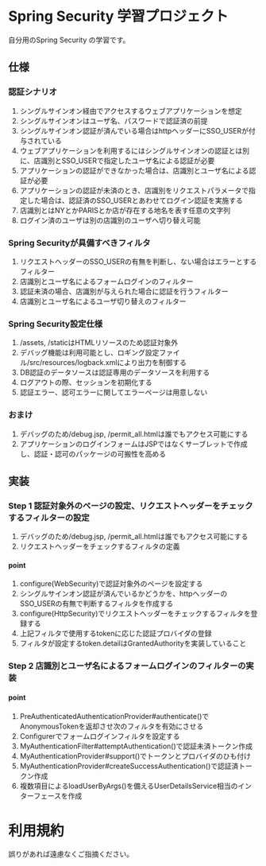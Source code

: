 
# Spring Security 学習プロジェクト

自分用のSpring Security の学習です。

## 仕様

### 認証シナリオ

1. シングルサインオン経由でアクセスするウェブアプリケーションを想定
1. シングルサインオンはユーザ名、パスワードで認証済の前提
1. シングルサインオン認証が済んでいる場合はhttpヘッダーにSSO_USERが付与されている
1. ウェブアプリケーションを利用するにはシングルサインオンの認証とは別に、店識別とSSO_USERで指定したユーザ名による認証が必要
1. アプリケーションの認証ができなかった場合は、店識別とユーザ名による認証が必要
1. アプリケーションの認証が未済のとき、店識別をリクエストパラメータで指定した場合は、認証済のSSO_USERとあわせてログイン認証を実施する
1. 店識別とはNYとかPARISとか店が存在する地名を表す任意の文字列
1. ログイン済のユーザは別の店識別のユーザへ切り替え可能

### Spring Securityが具備すべきフィルタ

1. リクエストヘッダーのSSO_USERの有無を判断し、ない場合はエラーとするフィルター
1. 店識別とユーザ名によるフォームログインのフィルター
1. 認証未済の場合、店識別が与えられた場合に認証を行うフィルター
1. 店識別とユーザ名によるユーザ切り替えのフィルター

### Spring Security設定仕様

1. /assets, /staticはHTMLリソースのため認証対象外
1. デバッグ機能は利用可能とし、ロギング設定ファイル/src/resources/logback.xmlにより出力を制御する
1. DB認証のデータソースは認証専用のデータソースを利用する
1. ログアウトの際、セッションを初期化する
1. 認証エラー、認可エラーに関してエラーページは用意しない

### おまけ

1. デバッグのため/debug.jsp, /permit_all.htmlは誰でもアクセス可能にする
1. アプリケーションのログインフォームはJSPではなくサーブレットで作成し、認証・認可のパッケージの可搬性を高める

## 実装

### Step 1 認証対象外のページの設定、リクエストヘッダーをチェックするフィルターの設定

1. デバッグのため/debug.jsp, /permit_all.htmlは誰でもアクセス可能にする
1. リクエストヘッダーをチェックするフィルタの定義

#### point

1. configure(WebSecurity)で認証対象外のページを設定する
1. シングルサインオン認証が済んでいるかどうかを、httpヘッダーのSSO_USERの有無で判断するフィルタを作成する
1. configure(HttpSecurity)でリクエストヘッダーをチェックするフィルタを登録する
1. 上記フィルタで使用するtokenに応じた認証プロバイダの登録
1. フィルタが設定するtoken.detailはGrantedAuthorityを実装していること

### Step 2 店識別とユーザ名によるフォームログインのフィルターの実装

#### point

1. PreAuthenticatedAuthenticationProvider#authenticate()でAnonymousTokenを返却させ次のフィルタを有効にさせる
1. Configurerでフォームログインフィルタを設定する
1. MyAuthenticationFilter#attemptAuthentication()で認証未済トークン作成
1. MyAuthenticationProvider#support()でトークンとプロバイダのひも付け
1. MyAuthenticationProvider#createSuccessAuthentication()で認証済トークン作成
1. 複数項目によるloadUserByArgs()を備えるUserDetailsService相当のインターフェースを作成

# 利用規約

誤りがあれば遠慮なくご指摘ください。